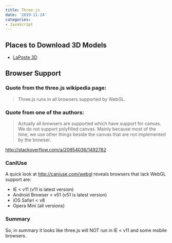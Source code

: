 ```yaml
---
title: Three.js
date: '2019-11-24'
categories:
- JavaScript
---
```


## Places to Download 3D Models

- [LaPoste 3D](http://impression3d.laposte.fr/)

## Browser Support

### Quote from the three.js wikipedia page:

> Three.js runs in all browsers supported by WebGL.

### Quote from one of the authors:

> Actually all browsers are supported which have support for canvas. We do not support polyfilled canvas. Mainly because most of the time, we use other things beside the canvas that are not implemented by the browser.

http://stackoverflow.com/a/20854036/1492782

### CanIUse

A quick look at http://caniuse.com/webgl reveals browsers that lack WebGL support are:

- IE < v11 (v11 is latest version)
- Android Browser < v51 (v51 is latest version)
- iOS Safari < v8
- Opera Mini (all versions)

### Summary

So, in summary it looks like three.js will NOT run in IE < v11 and some mobile browsers.